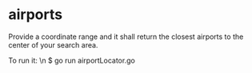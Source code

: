 # airports
Provide a coordinate range and it shall return the closest airports to the center of your search area. 

To run it: \n
$ go run airportLocator.go
